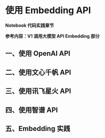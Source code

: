 # 使用 Embedding API

**Notebook 代码实践章节**

**参考内容：V1 调用大模型 API Embedding 部分**

## 一、使用 OpenAI API

## 二、使用文心千帆 API

## 三、使用讯飞星火 API

## 四、使用智谱 API

## 五、Embedding 实践
